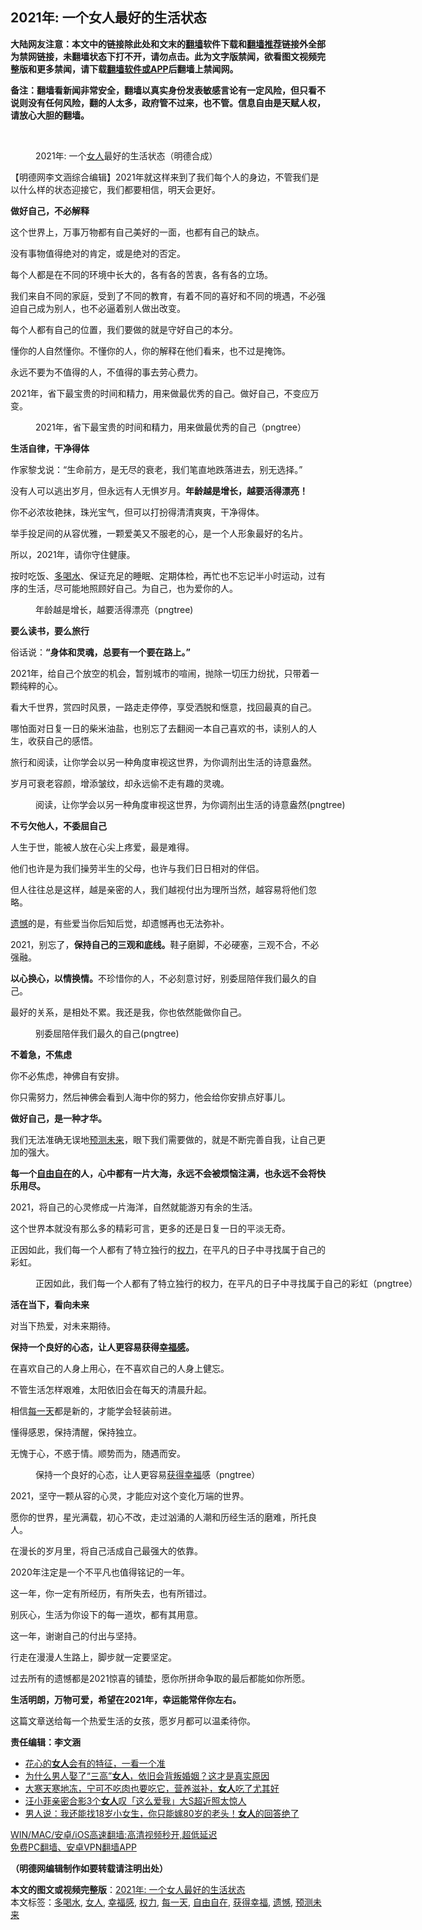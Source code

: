  <h2>2021年: 一个女人最好的生活状态</h2> <p class="notice"><b>大陆网友注意：本文中的链接除此处和文末的<a href="https://github.com/bannedbook/fanqiang" >翻墙</a>软件下载和<a href="https://github.com/killgcd/justmysocks/blob/master/README.md">翻墙推荐</a>链接外全部为禁网链接，未翻墙状态下打不开，请勿点击。此为文字版禁闻，欲看图文视频完整版和更多禁闻，请下载<a href="https://github.com/bannedbook/fanqiang">翻墙软件或APP</a>后翻墙上禁闻网。</p><p>备注：翻墙看新闻非常安全，翻墙以真实身份发表敏感言论有一定风险，但只看不说则没有任何风险，翻的人太多，政府管不过来，也不管。信息自由是天赋人权，请放心大胆的翻墙。</b></p>  <div class="entry"> <br /> <figure><a href="https://i0.wp.com/upload-images-bucket-v64rleca837do.s3.eu-west-1.amazonaws.com/wp-content/uploads/2021/02/01174920/%E6%9C%AA%E6%A0%87%E9%A2%98-1-3.jpg?fit=860%2C484&#038;ssl=1" data-caption="2021年:   一个女人最好的生活状态（明德合成）"></a><figcaption class="wp-caption-text">2021年:   一个<a href="https://www.bannedbook.org/bnews/tag/%e5%a5%b3%e4%ba%ba/" class="st_tag internal_tag" rel="tag" title="标签 女人 下的日志">女人</a>最好的生活状态（明德合成）</figcaption></figure> <p></p> <p></p> <p>【明德网李文涵综合编辑】2021年就这样来到了我们每个人的身边，不管我们是以什么样的状态迎接它，我们都要相信，明天会更好。</p> <p><strong>做好自己，不必解释</strong></p> <p>这个世界上，万事万物都有自己美好的一面，也都有自己的缺点。</p> <p>没有事物值得绝对的肯定，或是绝对的否定。</p> <p>每个人都是在不同的环境中长大的，各有各的苦衷，各有各的立场。</p> <p>我们来自不同的家庭，受到了不同的教育，有着不同的喜好和不同的境遇，不必强迫自己成为别人，也不必逼着别人做出改变。</p> <p>每个人都有自己的位置，我们要做的就是守好自己的本分。</p> <p>懂你的人自然懂你。不懂你的人，你的解释在他们看来，也不过是掩饰。</p> <p>永远不要为不值得的人，不值得的事去劳心费力。</p> <p>2021年，省下最宝贵的时间和精力，用来做最优秀的自己。做好自己，不变应万变。</p> <figure id="attachment_23844" aria-describedby="caption-attachment-23844" style="width: 1039px" class="wp-caption alignnone"><figcaption id="caption-attachment-23844" class="wp-caption-text">2021年，省下最宝贵的时间和精力，用来做最优秀的自己（pngtree）</figcaption></figure> <p><strong>生活自律，干净得体</strong></p> <p>作家黎戈说：“生命前方，是无尽的衰老，我们笔直地跌落进去，别无选择。”</p> <p>没有人可以逃出岁月，但永远有人无惧岁月。<strong>年龄越是增长，越要活得漂亮！</strong></p> <p>你不必浓妆艳抹，珠光宝气，但可以打扮得清清爽爽，干净得体。</p>  <p>举手投足间的从容优雅，一颗爱美又不服老的心，是一个人形象最好的名片。</p> <p>所以，2021年，请你守住健康。</p> <p>按时吃饭、<a href="https://www.bannedbook.org/bnews/tag/%E5%A4%9A%E5%96%9D%E6%B0%B4/" class="st_tag internal_tag" rel="tag" title="标签 多喝水 下的日志">多喝水</a>、保证充足的睡眠、定期体检，再忙也不忘记半小时运动，过有序的生活，尽可能地照顾好自己。为自己，也为爱你的人。</p> <figure id="attachment_23847" aria-describedby="caption-attachment-23847" style="width: 1007px" class="wp-caption alignnone"><figcaption id="caption-attachment-23847" class="wp-caption-text">年龄越是增长，越要活得漂亮（pngtree)</figcaption></figure> <p><strong>要么读书，要么旅行</strong></p> <p>俗话说：<strong>“身体和灵魂，总要有一个要在路上。”</strong></p> <p>2021年，给自己个放空的机会，暂别城市的喧闹，抛除一切压力纷扰，只带着一颗纯粹的心。</p> <p>看大千世界，赏四时风景，一路走走停停，享受洒脱和惬意，找回最真的自己。</p> <p>哪怕面对日复一日的柴米油盐，也别忘了去翻阅一本自己喜欢的书，读别人的人生，收获自己的感悟。</p> <p>旅行和阅读，让你学会以另一种角度审视这世界，为你调剂出生活的诗意盎然。</p> <p>岁月可衰老容颜，增添皱纹，却永远偷不走有趣的灵魂。</p> <figure id="attachment_23848" aria-describedby="caption-attachment-23848" style="width: 1038px" class="wp-caption alignnone"><figcaption id="caption-attachment-23848" class="wp-caption-text">阅读，让你学会以另一种角度审视这世界，为你调剂出生活的诗意盎然(pngtree)</figcaption></figure> <p><strong>不亏欠他人，不委屈自己</strong></p> <p>人生于世，能被人放在心尖上疼爱，最是难得。</p> <p>他们也许是为我们操劳半生的父母，也许与我们日日相对的伴侣。</p> <p>但人往往总是这样，越是亲密的人，我们越视付出为理所当然，越容易将他们忽略。</p> <p><a href="https://www.bannedbook.org/bnews/tag/%E9%81%97%E6%86%BE/" class="st_tag internal_tag" rel="tag" title="标签 遗憾 下的日志">遗憾</a>的是，有些爱当你后知后觉，却遗憾再也无法弥补。</p> <p>2021，别忘了，<strong>保持自己的三观和底线。</strong>鞋子磨脚，不必硬塞，三观不合，不必强融。</p>  <p><strong>以心换心，以情换情。</strong>不珍惜你的人，不必刻意讨好，别委屈陪伴我们最久的自己。</p> <p>最好的关系，是相处不累。我还是我，你也依然能做你自己。</p> <figure id="attachment_23849" aria-describedby="caption-attachment-23849" style="width: 1039px" class="wp-caption alignnone"><figcaption id="caption-attachment-23849" class="wp-caption-text">别委屈陪伴我们最久的自己(pngtree)</figcaption></figure> <p><strong>不着急，不焦虑</strong></p> <p>你不必焦虑，神佛自有安排。</p> <p>你只需努力，然后神佛会看到人海中你的努力，他会给你安排点好事儿。</p> <p><strong>做好自己，是一种才华。</strong></p> <p>我们无法准确无误地<a href="https://www.bannedbook.org/bnews/tag/%e9%a2%84%e6%b5%8b%e6%9c%aa%e6%9d%a5/" class="st_tag internal_tag" rel="tag" title="标签 预测未来 下的日志">预测未来</a>，眼下我们需要做的，就是不断完善自我，让自己更加的强大。</p> <p><strong>每一个<a href="https://www.bannedbook.org/bnews/tag/%E8%87%AA%E7%94%B1%E8%87%AA%E5%9C%A8/" class="st_tag internal_tag" rel="tag" title="标签 自由自在 下的日志">自由自在</a>的人，心中都有一片大海，永远不会被烦恼注满，也永远不会将快乐用尽。</strong></p> <p>2021，将自己的心灵修成一片海洋，自然就能游刃有余的生活。</p> <p>这个世界本就没有那么多的精彩可言，更多的还是日复一日的平淡无奇。</p> <p>正因如此，我们每一个人都有了特立独行的<a href="https://www.bannedbook.org/bnews/tag/%E6%9D%83%E5%8A%9B/" class="st_tag internal_tag" rel="tag" title="标签 权力 下的日志">权力</a>，在平凡的日子中寻找属于自己的彩虹。</p> <figure id="attachment_23850" aria-describedby="caption-attachment-23850" style="width: 872px" class="wp-caption alignnone"><figcaption id="caption-attachment-23850" class="wp-caption-text">正因如此，我们每一个人都有了特立独行的权力，在平凡的日子中寻找属于自己的彩虹（pngtree）</figcaption></figure> <p><strong>活在当下，看向未来</strong></p> <p>对当下热爱，对未来期待。</p> <p><strong>保持一个良好的心态，让人更容易获得<a href="https://www.bannedbook.org/bnews/tag/%E5%B9%B8%E7%A6%8F%E6%84%9F/" class="st_tag internal_tag" rel="tag" title="标签 幸福感 下的日志">幸福感</a>。</strong></p> <p>在喜欢自己的人身上用心，在不喜欢自己的人身上健忘。</p> <p>不管生活怎样艰难，太阳依旧会在每天的清晨升起。</p>  <p>相信<a href="https://www.bannedbook.org/bnews/tag/%E6%AF%8F%E4%B8%80%E5%A4%A9/" class="st_tag internal_tag" rel="tag" title="标签 每一天 下的日志">每一天</a>都是新的，才能学会轻装前进。</p> <p>懂得感恩，保持清醒，保持独立。</p> <p>无愧于心，不惑于情。顺势而为，随遇而安。</p> <figure id="attachment_23851" aria-describedby="caption-attachment-23851" style="width: 1040px" class="wp-caption alignnone"><figcaption id="caption-attachment-23851" class="wp-caption-text">保持一个良好的心态，让人更容易<a href="https://www.bannedbook.org/bnews/tag/%E8%8E%B7%E5%BE%97%E5%B9%B8%E7%A6%8F/" class="st_tag internal_tag" rel="tag" title="标签 获得幸福 下的日志">获得幸福</a>感（pngtree）</figcaption></figure> <p>2021，坚守一颗从容的心灵，才能应对这个变化万端的世界。</p> <p>愿你的世界，星光满载，初心不改，走过汹涌的人潮和历经生活的磨难，所托良人。</p> <p>在漫长的岁月里，将自己活成自己最强大的依靠。</p> <p>2020年注定是一个不平凡也值得铭记的一年。</p> <p>这一年，你一定有所经历，有所失去，也有所错过。</p> <p>别灰心，生活为你设下的每一道坎，都有其用意。</p> <p>这一年，谢谢自己的付出与坚持。</p> <p>行走在漫漫人生路上，脚步就一定要坚定。</p> <p>过去所有的遗憾都是2021惊喜的铺垫，愿你所拼命争取的最后都能如你所愿。</p> <p></p> <p></p> <p><strong>生活明朗，万物可爱，希望在2021年，幸运能常伴你左右。</strong></p> <p>这篇文章送给每一个热爱生活的女孩，愿岁月都可以温柔待你。</p>  <p><strong>责任编辑：李文涵</strong></p> <ul class='op-related-articles' title='相关阅读'> <li><a href='https://www.bannedbook.org/bnews/funmedia/20210201/1478908.html' target='_blank'>花心的<b>女人</b>会有的特征，一看一个准</a></li> <li><a href='https://www.bannedbook.org/bnews/lifebaike/20210130/1477696.html' target='_blank'>为什么男人娶了“三高”<b>女人</b>，依旧会背叛婚姻？这才是真实原因</a></li> <li><a href='https://www.bannedbook.org/bnews/lifebaike/20210129/1477300.html' target='_blank'>大寒天寒地冻，宁可不吃肉也要吃它，营养滋补，<b>女人</b>吃了尤其好</a></li> <li><a href='https://www.bannedbook.org/bnews/yule/20210129/1477110.html' target='_blank'>汪小菲亲密合影3个<b>女人</b>叹「这么爱我」大S超近照太惊人</a></li> <li><a href='https://www.bannedbook.org/bnews/funmedia/20210127/1475735.html' target='_blank'>男人说：我还能找18岁小女生，你只能嫁80岁的老头！<b>女人</b>的回答绝了</a></li> </ul> <p class="texttj"> <a href="https://github.com/bannedbook/fanqiang/wiki/V2ray%E6%9C%BA%E5%9C%BA" target="_blank">WIN/MAC/安卓/iOS高速翻墙:高清视频秒开,超低延迟</a><br/> <a href="https://github.com/bannedbook/fanqiang/wiki/%E7%A6%81%E9%97%BB%E7%BD%91%E5%AE%89%E5%8D%93%E7%BF%BB%E5%A2%99%E6%96%B0%E9%97%BBAPP" target="_blank">免费PC翻墙、安卓VPN翻墙APP</a></p><p><strong>（明德网编辑制作如要转载请注明出处）</strong></p><a name='sharetosocial'></a>       <div><b>本文的图文或视频完整版</b>：<a href='https://www.bannedbook.org/bnews/comments/20210202/1479484.html'>2021年: 一个女人最好的生活状态</a></div>  </div><!--END ENTRY--> <div class="postfooter"> <div>本文标签：<a href="https://www.bannedbook.org/bnews/tag/%E5%A4%9A%E5%96%9D%E6%B0%B4/" rel="tag">多喝水</a>, <a href="https://www.bannedbook.org/bnews/tag/%e5%a5%b3%e4%ba%ba/" rel="tag">女人</a>, <a href="https://www.bannedbook.org/bnews/tag/%E5%B9%B8%E7%A6%8F%E6%84%9F/" rel="tag">幸福感</a>, <a href="https://www.bannedbook.org/bnews/tag/%E6%9D%83%E5%8A%9B/" rel="tag">权力</a>, <a href="https://www.bannedbook.org/bnews/tag/%E6%AF%8F%E4%B8%80%E5%A4%A9/" rel="tag">每一天</a>, <a href="https://www.bannedbook.org/bnews/tag/%E8%87%AA%E7%94%B1%E8%87%AA%E5%9C%A8/" rel="tag">自由自在</a>, <a href="https://www.bannedbook.org/bnews/tag/%E8%8E%B7%E5%BE%97%E5%B9%B8%E7%A6%8F/" rel="tag">获得幸福</a>, <a href="https://www.bannedbook.org/bnews/tag/%E9%81%97%E6%86%BE/" rel="tag">遗憾</a>, <a href="https://www.bannedbook.org/bnews/tag/%e9%a2%84%e6%b5%8b%e6%9c%aa%e6%9d%a5/" rel="tag">预测未来</a></div>  </div><!--END POSTFOOTER--> 